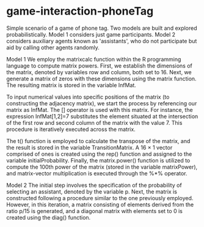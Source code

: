 # game-interaction-phoneTag
Simple scenario of a game of phone tag. Two models are built and explored probabilistically. Model 1 considers just game participants. Model 2 considers auxiliary agents known as 'assistants', who do not participate but aid by calling other agents randomly.

Model 1
We employ the matrixcalc function within the R programming language to compute matrix powers. 
First, we establish the dimensions of the matrix, denoted by variables row and column, both
set to 16. Next, we generate a matrix of zeros with these dimensions using the matrix function.
The resulting matrix is stored in the variable InfMat.

To input numerical values into specific positions of the matrix (to constructing the adjacency
matrix), we start the process by referencing our matrix as InfMat. The [] operator is used with
this matrix. For instance, the expression InfMat[1,2]=7 substitutes the element situated at the
intersection of the first row and second column of the matrix with the value 7. This procedure is
iteratively executed across the matrix.

The t() function is employed to calculate the transpose of the matrix, and the result is stored
in the variable TransitionMatrix. A 16 × 1 vector comprised of ones is created using the rep()
function and assigned to the variable initialProbability. Finally, the matrix.power() function
is utilized to compute the 100th power of the matrix (stored in the variable matrixPower), and
matrix-vector multiplication is executed through the %*% operator.

Model 2
The initial step involves the specification of the probability of selecting an assistant, denoted by
the variable p. Next, the matrix is constructed following a procedure similar to the one previously
employed. However, in this iteration, a matrix consisting of elements derived from the ratio p/15
is generated, and a diagonal matrix with elements set to 0 is created using the diag() function.
